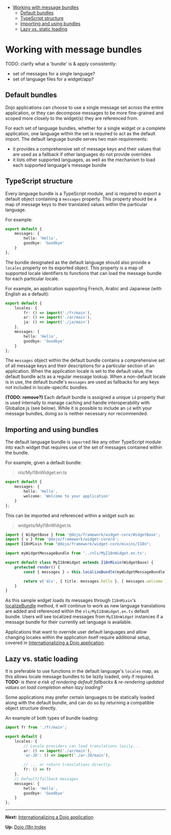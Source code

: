 - [Working with message bundles](#working-with-message-bundles)
  - [Default bundles](#default-bundles)
  - [TypeScript structure](#typescript-structure)
  - [Importing and using bundles](#importing-and-using-bundles)
  - [Lazy vs. static loading](#lazy-vs-static-loading)

# Working with message bundles

TODO: clarify what a 'bundle' is & apply consistently:
* set of messages for a single language?
* set of language files for a widget/app?

## Default bundles

Dojo applications can choose to use a single message set across the entire application, or they can decompose messages to be more fine-grained and scoped more closely to the widget(s) they are referenced from.

For each set of language bundles, whether for a single widget or a complete application, one language within the set is required to act as the default import. The default language bundle serves two main requirements:
* it provides a comprehensive set of message keys and their values that are used as a fallback if other languages do not provide overrides
* it lists other supported languages, as well as the mechanism to load each supported language's message bundle

## TypeScript structure
Every language bundle is a TypeScript module, and is required to export a default object containing a `messages` property. This property should be a map of message keys to their translated values within the particular language.

For example:

```ts
export default {
	messages: {
		hello: 'Hello',
		goodbye: 'Goodbye'
	}
};
```

The bundle designated as the default language should also provide a `locales` property on its exported object. This property is a map of supported locale identifiers to functions that can load the message bundle for each particular locale.

For example, an application supporting French, Arabic and Japanese (with English as a default):

```ts
export default {
	locales: {
		fr: () => import('./fr/main'),
		ar: () => import('./ar/main'),
		ja: () => import('./ja/main')
	},
	messages: {
		hello: 'Hello',
		goodbye: 'Goodbye'
	}
};
```

The `messages` object within the default bundle contains a comprehensive set of all message keys and their descriptions for a particular section of an application. When the application locale is set to the default value, the default bundle acts as a regular message lookup. When a non-default locale is in use, the default bundle's `messages` are used as fallbacks for any keys not included in locale-specific bundles.

**(TODO: remove?)** Each default bundle is assigned a unique `id` property that is used internally to manage caching and handle interoperability with Globalize.js (see below). While it is possible to include an `id` with your message bundles, doing so is neither necessary nor recommended.

## Importing and using bundles

The default language bundle is `import`ed like any other TypeScript module into each widget that requires use of the set of messages contained within the bundle.

For example, given a default bundle:
>nls/MyI18nWidget.en.ts
```ts
export default {
	messages: {
		hello: 'Hello',
		welcome: 'Welcome to your application'
	}
};
```

This can be imported and referenced within a widget such as:
>widgets/MyI18nWidget.ts
```ts
import { WidgetBase } from '@dojo/framework/widget-core/WidgetBase';
import { v } from '@dojo/framework/widget-core/d';
import I18nMixin from "@dojo/framework/widget-core/mixins/I18n";

import myWidgetMessageBundle from '../nls/MyI18nWidget.en.ts';

export default class MyI18nWidget extends I18nMixin(WidgetBase) {
	protected render() {
		const { messages } = this.localizeBundle(myWidgetMessageBundle);

		return v('div', { title: messages.hello }, [ messages.welcome ]);
	}
}
```

As this sample widget loads its messages through `I18nMixin`'s [localizeBundle](#creating-i18n-aware-widgets) method, it will continue to work as new language translations are added and referenced within the `nls/MyI18nWidget.en.ts` default bundle. Users will see localized messages from `MyI18nWidget` instances if a message bundle for their currently set language is available.

Applications that want to override user default languages and allow changing locales within the application itself require additional setup, covered in [Internationalizing a Dojo application](#internationalizing-a-dojo-application).

## Lazy vs. static loading

It is preferable to use functions in the default language's `locales` map, as this allows locale message bundles to be lazily loaded, only if required. **TODO:** *is there a risk of rendering default fallbacks & re-rendering updated values on load completion when lazy loading?*

Some applications may prefer certain languages to be statically loaded along with the default bundle, and can do so by returning a compatible object structure directly.

An example of both types of bundle loading:
```ts
import fr from './fr/main';

export default {
	locales: {
		// Locale providers can load translations lazily...
		ar: () => import('./ar/main'),
		'ar-JO': () => import('./ar-JO/main'),

		// ... or return translations directly.
		fr: () => fr
	},
	// Default/fallback messages
	messages: {
		hello: 'Hello',
		goodbye: 'Goodbye'
	}
};
```

---

**Next:** [Internationalizing a Dojo application](./20-i18n-dojo-apps.md)

**Up:** [Dojo i18n Index](./index.md)
